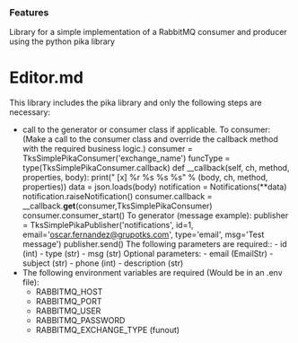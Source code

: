 ### Features

Library for a simple implementation of a RabbitMQ consumer and producer using the python pika library

# Editor.md

This library includes the pika library and only the following steps are necessary:

- call to the generator or consumer class if applicable. 
	To consumer: (Make a call to the consumer class and override the callback method with the required business logic.)
		consumer = TksSimplePikaConsumer('exchange_name')
        funcType = type(TksSimplePikaConsumer.callback)
        def __callback(self, ch, method, properties, body):
            print(" [x] %r %s %s %s" % (body, ch, method, properties))
            data = json.loads(body)
            notification = Notifications(**data)
            notification.raiseNotification()
        consumer.callback = __callback.__get__(consumer,TksSimplePikaConsumer)
        consumer.consumer_start()
	To generator (message example):
		publisher = TksSimplePikaPublisher('notifications', id=1, email='oscar.fernandez@grupotks.com', type='email', msg='Test message')
        publisher.send()
        The following parameters are required::
		    - id (int)
		    - type (str)
		    - msg (str)
        Optional parameters:
		    - email (EmailStr)
		    - subject (str)
		    - phone (int)
		    - description (str)
- The following environment variables are required (Would be in an .env file):
    - RABBITMQ_HOST
    - RABBITMQ_PORT
    - RABBITMQ_USER
    - RABBITMQ_PASSWORD
    - RABBITMQ_EXCHANGE_TYPE (funout)


